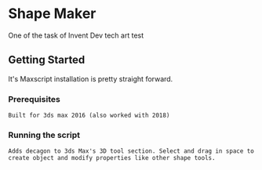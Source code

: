 # Shape Maker

One of the task of Invent Dev tech art test

## Getting Started

It's Maxscript installation is pretty straight forward. 

### Prerequisites

```
Built for 3ds max 2016 (also worked with 2018)
```

### Running the script

```
Adds decagon to 3ds Max's 3D tool section. Select and drag in space to create object and modify properties like other shape tools.
```